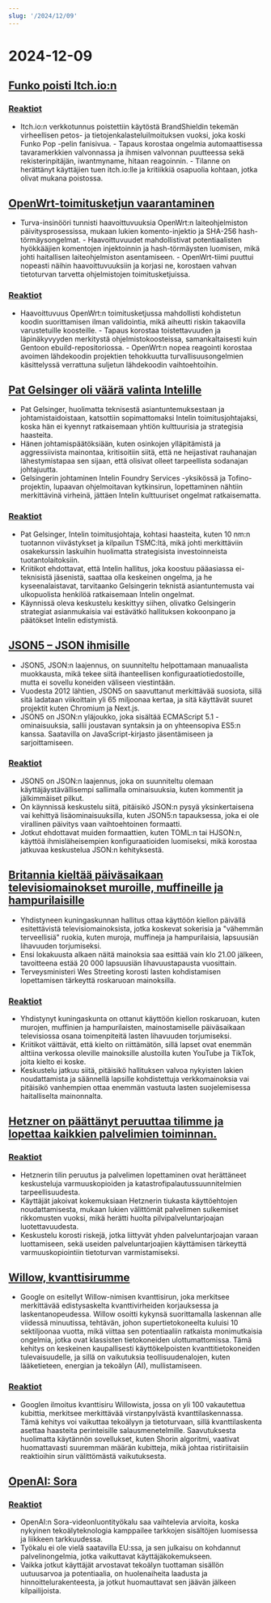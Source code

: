 ```yaml
---
slug: '/2024/12/09'
---
```


# 2024-12-09

## [Funko poisti Itch.io:n](https://bsky.app/profile/itch.io/post/3lcu6h465bs2n)

### [Reaktiot](https://news.ycombinator.com/item?id=42363727)

- Itch.io:n verkkotunnus poistettiin käytöstä BrandShieldin tekemän virheellisen petos- ja tietojenkalasteluilmoituksen vuoksi, joka koski Funko Pop -pelin fanisivua. - Tapaus korostaa ongelmia automaattisessa tavaramerkkien valvonnassa ja ihmisen valvonnan puutteessa sekä rekisterinpitäjän, iwantmyname, hitaan reagoinnin. - Tilanne on herättänyt käyttäjien tuen itch.io:lle ja kritiikkiä osapuolia kohtaan, jotka olivat mukana poistossa.

## [OpenWrt-toimitusketjun vaarantaminen](https://flatt.tech/research/posts/compromising-openwrt-supply-chain-sha256-collision/)

- Turva-insinööri tunnisti haavoittuvuuksia OpenWrt:n laiteohjelmiston päivitysprosessissa, mukaan lukien komento-injektio ja SHA-256 hash-törmäysongelmat. - Haavoittuvuudet mahdollistivat potentiaalisten hyökkääjien komentojen injektoinnin ja hash-törmäysten luomisen, mikä johti haitallisen laiteohjelmiston asentamiseen. - OpenWrt-tiimi puuttui nopeasti näihin haavoittuvuuksiin ja korjasi ne, korostaen vahvan tietoturvan tarvetta ohjelmistojen toimitusketjuissa.

### [Reaktiot](https://news.ycombinator.com/item?id=42363102)

- Haavoittuvuus OpenWrt:n toimitusketjussa mahdollisti kohdistetun koodin suorittamisen ilman validointia, mikä aiheutti riskin takaovilla varustetuille koosteille. - Tapaus korostaa toistettavuuden ja läpinäkyvyyden merkitystä ohjelmistokoosteissa, samankaltaisesti kuin Gentoon ebuild-repositoriossa. - OpenWrt:n nopea reagointi korostaa avoimen lähdekoodin projektien tehokkuutta turvallisuusongelmien käsittelyssä verrattuna suljetun lähdekoodin vaihtoehtoihin.

## [Pat Gelsinger oli väärä valinta Intelille](https://bcantrill.dtrace.org/2024/12/08/why-gelsinger-was-wrong-for-intel/)

- Pat Gelsinger, huolimatta teknisestä asiantuntemuksestaan ja johtamistaidoistaan, katsottiin sopimattomaksi Intelin toimitusjohtajaksi, koska hän ei kyennyt ratkaisemaan yhtiön kulttuurisia ja strategisia haasteita.
- Hänen johtamispäätöksiään, kuten osinkojen ylläpitämistä ja aggressiivista mainontaa, kritisoitiin siitä, että ne heijastivat rauhanajan lähestymistapaa sen sijaan, että olisivat olleet tarpeellista sodanajan johtajuutta.
- Gelsingerin johtaminen Intelin Foundry Services -yksikössä ja Tofino-projektin, lupaavan ohjelmoitavan kytkinsirun, lopettaminen nähtiin merkittävinä virheinä, jättäen Intelin kulttuuriset ongelmat ratkaisematta.

### [Reaktiot](https://news.ycombinator.com/item?id=42361955)

- Pat Gelsinger, Intelin toimitusjohtaja, kohtasi haasteita, kuten 10 nm:n tuotannon viivästykset ja kilpailun TSMC:ltä, mikä johti merkittäviin osakekurssin laskuihin huolimatta strategisista investoinneista tuotantolaitoksiin.
- Kriitikot ehdottavat, että Intelin hallitus, joka koostuu pääasiassa ei-teknisistä jäsenistä, saattaa olla keskeinen ongelma, ja he kyseenalaistavat, tarvitaanko Gelsingerin teknistä asiantuntemusta vai ulkopuolista henkilöä ratkaisemaan Intelin ongelmat.
- Käynnissä oleva keskustelu keskittyy siihen, olivatko Gelsingerin strategiat asianmukaisia vai estävätkö hallituksen kokoonpano ja päätökset Intelin edistymistä.

## [JSON5 – JSON ihmisille](https://json5.org/)

- JSON5, JSON:n laajennus, on suunniteltu helpottamaan manuaalista muokkausta, mikä tekee siitä ihanteellisen konfiguraatiotiedostoille, mutta ei sovellu koneiden väliseen viestintään.
- Vuodesta 2012 lähtien, JSON5 on saavuttanut merkittävää suosiota, sillä sitä ladataan viikoittain yli 65 miljoonaa kertaa, ja sitä käyttävät suuret projektit kuten Chromium ja Next.js.
- JSON5 on JSON:n yläjoukko, joka sisältää ECMAScript 5.1 -ominaisuuksia, sallii joustavan syntaksin ja on yhteensopiva ES5:n kanssa. Saatavilla on JavaScript-kirjasto jäsentämiseen ja sarjoittamiseen.

### [Reaktiot](https://news.ycombinator.com/item?id=42360681)

- JSON5 on JSON:n laajennus, joka on suunniteltu olemaan käyttäjäystävällisempi sallimalla ominaisuuksia, kuten kommentit ja jälkimmäiset pilkut.
- On käynnissä keskustelu siitä, pitäisikö JSON:n pysyä yksinkertaisena vai kehittyä lisäominaisuuksilla, kuten JSON5:n tapauksessa, joka ei ole virallinen päivitys vaan vaihtoehtoinen formaatti.
- Jotkut ehdottavat muiden formaattien, kuten TOML:n tai HJSON:n, käyttöä ihmisläheisempien konfiguraatioiden luomiseksi, mikä korostaa jatkuvaa keskustelua JSON:n kehityksestä.

## [Britannia kieltää päiväsaikaan televisiomainokset muroille, muffineille ja hampurilaisille](https://www.france24.com/en/live-news/20241204-uk-bans-daytime-tv-ads-for-cereals-muffins-and-burgers)

- Yhdistyneen kuningaskunnan hallitus ottaa käyttöön kiellon päivällä esitettävistä televisiomainoksista, jotka koskevat sokerisia ja "vähemmän terveellisiä" ruokia, kuten muroja, muffineja ja hampurilaisia, lapsuusiän lihavuuden torjumiseksi.
- Ensi lokakuusta alkaen näitä mainoksia saa esittää vain klo 21.00 jälkeen, tavoitteena estää 20 000 lapsuusiän lihavuustapausta vuosittain.
- Terveysministeri Wes Streeting korosti lasten kohdistamisen lopettamisen tärkeyttä roskaruoan mainoksilla.

### [Reaktiot](https://news.ycombinator.com/item?id=42359836)

- Yhdistynyt kuningaskunta on ottanut käyttöön kiellon roskaruoan, kuten murojen, muffinien ja hampurilaisten, mainostamiselle päiväsaikaan televisiossa osana toimenpiteitä lasten lihavuuden torjumiseksi.
- Kriitikot väittävät, että kielto on riittämätön, sillä lapset ovat enemmän alttiina verkossa oleville mainoksille alustoilla kuten YouTube ja TikTok, joita kielto ei koske.
- Keskustelu jatkuu siitä, pitäisikö hallituksen valvoa nykyisten lakien noudattamista ja säännellä lapsille kohdistettuja verkkomainoksia vai pitäisikö vanhempien ottaa enemmän vastuuta lasten suojelemisessa haitalliselta mainonnalta.

## [Hetzner on päättänyt peruuttaa tilimme ja lopettaa kaikkien palvelimien toiminnan.](https://mastodon.social/@kiwix/113622081750449356)

### [Reaktiot](https://news.ycombinator.com/item?id=42365295)

- Hetznerin tilin peruutus ja palvelimen lopettaminen ovat herättäneet keskusteluja varmuuskopioiden ja katastrofipalautussuunnitelmien tarpeellisuudesta.
- Käyttäjät jakoivat kokemuksiaan Hetznerin tiukasta käyttöehtojen noudattamisesta, mukaan lukien välittömät palvelimen sulkemiset rikkomusten vuoksi, mikä herätti huolta pilvipalveluntarjoajan luotettavuudesta.
- Keskustelu korosti riskejä, jotka liittyvät yhden palveluntarjoajan varaan luottamiseen, sekä useiden palveluntarjoajien käyttämisen tärkeyttä varmuuskopiointiin tietoturvan varmistamiseksi.

## [Willow, kvanttisirumme](https://blog.google/technology/research/google-willow-quantum-chip/)

- Google on esitellyt Willow-nimisen kvanttisirun, joka merkitsee merkittävää edistysaskelta kvanttivirheiden korjauksessa ja laskentanopeudessa. Willow osoitti kykynsä suorittamalla laskennan alle viidessä minuutissa, tehtävän, johon supertietokoneelta kuluisi 10 sektiljoonaa vuotta, mikä viittaa sen potentiaaliin ratkaista monimutkaisia ongelmia, jotka ovat klassisten tietokoneiden ulottumattomissa. Tämä kehitys on keskeinen kaupallisesti käyttökelpoisten kvanttitietokoneiden tulevaisuudelle, ja sillä on vaikutuksia teollisuudenalojen, kuten lääketieteen, energian ja tekoälyn (AI), mullistamiseen.

### [Reaktiot](https://news.ycombinator.com/item?id=42367649)

- Googlen ilmoitus kvanttisiru Willowista, jossa on yli 100 vakautettua kubittia, merkitsee merkittävää virstanpylvästä kvanttilaskennassa. Tämä kehitys voi vaikuttaa tekoälyyn ja tietoturvaan, sillä kvanttilaskenta asettaa haasteita perinteisille salausmenetelmille. Saavutuksesta huolimatta käytännön sovellukset, kuten Shorin algoritmi, vaativat huomattavasti suuremman määrän kubitteja, mikä johtaa ristiriitaisiin reaktioihin sirun välittömästä vaikutuksesta.

## [OpenAI: Sora](https://sora.com/)

### [Reaktiot](https://news.ycombinator.com/item?id=42368604)

- OpenAI:n Sora-videonluontityökalu saa vaihtelevia arvioita, koska nykyinen tekoälyteknologia kamppailee tarkkojen sisältöjen luomisessa ja liikkeen tarkkuudessa.
- Työkalu ei ole vielä saatavilla EU:ssa, ja sen julkaisu on kohdannut palvelinongelmia, jotka vaikuttavat käyttäjäkokemukseen.
- Vaikka jotkut käyttäjät arvostavat tekoälyn tuottaman sisällön uutuusarvoa ja potentiaalia, on huolenaiheita laadusta ja hinnoittelurakenteesta, ja jotkut huomauttavat sen jäävän jälkeen kilpailijoista.

<head>
  <meta property="og:title" content="Funko poisti Itch.io:n" />
  <meta property="og:type" content="website" />
  <meta property="og:image" content="https://og.cho.sh/api/og/?title=Funko%20poisti%20Itch.io%3An&subheading=maanantaina%209.%20joulukuuta%202024%3A%20Hacker%20News%20yhteenveto" />
</head>
